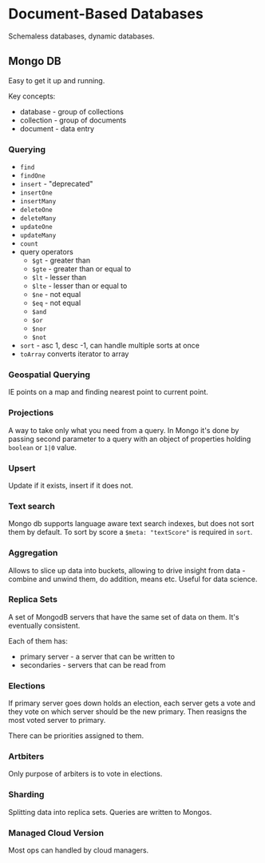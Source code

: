 # Document-Based Databases

Schemaless databases, dynamic databases.

## Mongo DB

Easy to get it up and running. 

Key concepts:
- database - group of collections
- collection - group of documents
- document - data entry 

### Querying

- `find`
- `findOne`
- `insert` - "deprecated"
- `insertOne`
- `insertMany`
- `deleteOne`
- `deleteMany`
- `updateOne`
- `updateMany`
- `count`
- query operators
  - `$gt` - greater than
  - `$gte` - greater than or equal to
  - `$lt` - lesser than
  - `$lte` - lesser than or equal to
  - `$ne` - not equal
  - `$eq` - not equal
  - `$and`
  - `$or`
  - `$nor`
  - `$not`
- `sort` - asc 1, desc -1, can handle multiple sorts at once
- `toArray` converts iterator to array


### Geospatial Querying

IE points on a map and finding nearest point to current point.

### Projections

A way to take only what you need from a query. In Mongo it's done by passing second parameter to a query with an object of properties holding `boolean` or `1|0` value.

### Upsert

Update if it exists, insert if it does not.

### Text search

Mongo db supports language aware text search indexes, but does not sort them by default. To sort by score a `$meta: "textScore"` is required in `sort`.

### Aggregation

Allows to slice up data into buckets, allowing to drive insight from data - combine and unwind them, do addition, means etc. Useful for data science.

### Replica Sets

A set of MongodB servers that have the same set of data on them.
It's eventually consistent. 

Each of them has:

- primary server - a server that can be written to
- secondaries - servers that can be read from

### Elections

If primary server goes down holds an election, each server gets a vote and they vote on which server should be the new primary. Then reasigns the most voted server to primary. 

There can be priorities assigned to them.

### Artbiters

Only purpose of arbiters is to vote in elections.

### Sharding

Splitting data into replica sets. Queries are written to Mongos.

### Managed Cloud Version

Most ops can handled by cloud managers.